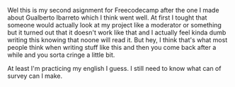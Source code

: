 Wel this is my second asignment for Freecodecamp after the one I made about Gualberto Ibarreto which I think went well. At first I tought that someone would actually look at my project like a moderator or something but it turned out that it doesn't work like that and I actually feel kinda dumb writing this knowing that noone will read it. But hey, I think that's what most people think when writing stuff like this and then you come back after a while and you sorta cringe a little bit.

At least I'm practicing my english I guess. I still need to know what can of survey can I make.